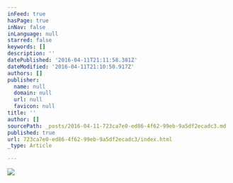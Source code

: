 ```yaml
---
inFeed: true
hasPage: true
inNav: false
inLanguage: null
starred: false
keywords: []
description: ''
datePublished: '2016-04-11T21:11:58.381Z'
dateModified: '2016-04-11T21:10:50.917Z'
authors: []
publisher:
  name: null
  domain: null
  url: null
  favicon: null
title: ''
author: []
sourcePath: _posts/2016-04-11-723ca7e0-ed86-4f62-99eb-9a5df2ecadc3.md
published: true
url: 723ca7e0-ed86-4f62-99eb-9a5df2ecadc3/index.html
_type: Article

---
```

![](https://the-grid-user-content.s3-us-west-2.amazonaws.com/72798d5a-c1b9-4966-ba90-81144b1bac8d.jpg)
